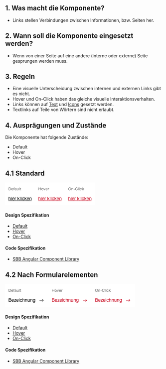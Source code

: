 ## 1. Was macht die Komponente?
* Links stellen Verbindungen zwischen Informationen, bzw. Seiten her.


## 2. Wann soll die Komponente eingesetzt werden?
* Wenn von einer Seite auf eine andere (interne oder externe) Seite gesprungen werden muss.


## 3. Regeln
* Eine visuelle Unterscheidung zwischen internen und externen Links gibt es nicht.
* Hover und On-Click haben das gleiche visuelle Interaktionsverhalten.
* Links können auf [Text](https://digital.sbb.ch/de/webapps/basics/text) und [Icons](https://digital.sbb.ch/de/webapps/basics/icon) gesetzt werden.
* Textlinks auf Teile von Wörtern sind nicht erlaubt.


## 4. Ausprägungen und Zustände 
Die Komponente hat folgende Zustände:
* Default
* Hover
* On-Click

## 4.1 Standard
![Darstellung der Komponente Link in der Standard Ausprägung](https://raw.githubusercontent.com/sbb-design-systems/design-system-webapp-documentation/master/documentation/components/link/images/link_copy.png 'class: image')

#### Design Spezifikation
* [Default](https://www.sketch.com/s/58b25e4c-bf9c-4f74-973f-503538fcbea2/a/GlodxY#Inspector)
* [Hover](https://www.sketch.com/s/58b25e4c-bf9c-4f74-973f-503538fcbea2/a/OKeR88#Inspector)
* [On-Click](https://www.sketch.com/s/58b25e4c-bf9c-4f74-973f-503538fcbea2/a/mYPKWz#Inspector)

#### Code Spezifikation
* [SBB Angular Component Library](https://angular.app.sbb.ch/angular/components/button?variant=lean)

## 4.2 Nach Formularelementen
![Darstellung der Komponente Link in Formularen](https://raw.githubusercontent.com/sbb-design-systems/design-system-webapp-documentation/master/documentation/components/link/images/link_form.png 'class: image')

#### Design Spezifikation
* [Default](https://www.sketch.com/s/58b25e4c-bf9c-4f74-973f-503538fcbea2/a/DaEwYq#Inspector)
* [Hover](https://www.sketch.com/s/58b25e4c-bf9c-4f74-973f-503538fcbea2/a/amMaev#Inspector)
* [On-Click](https://www.sketch.com/s/58b25e4c-bf9c-4f74-973f-503538fcbea2/a/AOZR1z#Inspector)

#### Code Spezifikation
* [SBB Angular Component Library](https://angular.app.sbb.ch/angular/components/button?variant=lean)